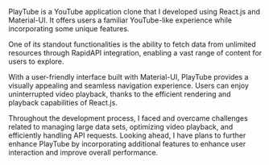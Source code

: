 
PlayTube is a YouTube application clone that I developed using React.js and Material-UI. It offers users a familiar YouTube-like experience while incorporating some unique features.

One of its standout functionalities is the ability to fetch data from unlimited resources through RapidAPI integration, enabling a vast range of content for users to explore. 

With a user-friendly interface built with Material-UI, PlayTube provides a visually appealing and seamless navigation experience. Users can enjoy uninterrupted video playback, thanks to the efficient rendering and playback capabilities of React.js.

Throughout the development process, I faced and overcame challenges related to managing large data sets, optimizing video playback, and efficiently handling API requests. Looking ahead, I have plans to further enhance PlayTube by incorporating additional features to enhance user interaction and improve overall performance.
